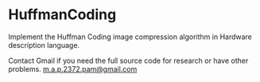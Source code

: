 # HuffmanCoding
Implement the Huffman Coding image compression algorithm in Hardware description language.

Contact Gmail if you need the full source code for research or have other problems.
m.a.p.2372.pam@gmail.com

